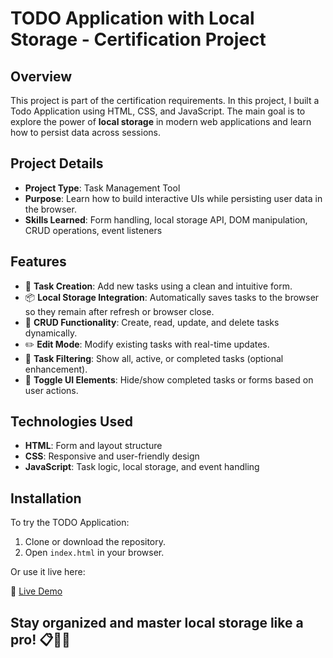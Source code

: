 # TODO Application with Local Storage - Certification Project

## Overview
This project is part of the certification requirements. In this project, I built a Todo Application using HTML, CSS, and JavaScript. The main goal is to explore the power of **local storage** in modern web applications and learn how to persist data across sessions.

## Project Details
- **Project Type**: Task Management Tool
- **Purpose**: Learn how to build interactive UIs while persisting user data in the browser.
- **Skills Learned**: Form handling, local storage API, DOM manipulation, CRUD operations, event listeners

## Features
- 📝 **Task Creation**: Add new tasks using a clean and intuitive form.
- 📦 **Local Storage Integration**: Automatically saves tasks to the browser so they remain after refresh or browser close.
- 🔄 **CRUD Functionality**: Create, read, update, and delete tasks dynamically.
- ✏️ **Edit Mode**: Modify existing tasks with real-time updates.
- 🧹 **Task Filtering**: Show all, active, or completed tasks (optional enhancement).
- 🎨 **Toggle UI Elements**: Hide/show completed tasks or forms based on user actions.

## Technologies Used
- **HTML**: Form and layout structure
- **CSS**: Responsive and user-friendly design
- **JavaScript**: Task logic, local storage, and event handling

## Installation
To try the TODO Application:

1. Clone or download the repository.
2. Open `index.html` in your browser.

Or use it live here:

🔗 [Live Demo](#https://abdallahbenj.github.io/Todo-app/)

## Stay organized and master local storage like a pro! 📋💾🧠

